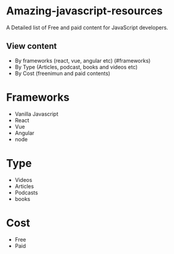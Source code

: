 # Amazing-javascript-resources

A Detailed list of Free and paid content for JavaScript developers.

## View content

- By frameworks (react, vue, angular etc) (#frameworks)
- By Type (Articles, podcast, books and videos etc)
- By Cost (freenimun and paid contents)

# Frameworks

- Vanilla Javascript
- React
- Vue
- Angular
- node

# Type

- Videos
- Articles
- Podcasts
- books

# Cost

- Free
- Paid
